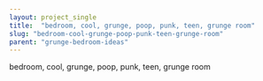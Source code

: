 ```yaml
---
layout: project_single
title:  "bedroom, cool, grunge, poop, punk, teen, grunge room"
slug: "bedroom-cool-grunge-poop-punk-teen-grunge-room"
parent: "grunge-bedroom-ideas"
---
```

bedroom, cool, grunge, poop, punk, teen, grunge room